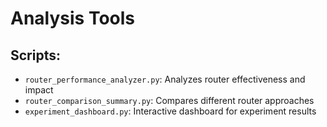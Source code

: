 # Analysis Tools

## Scripts:
- `router_performance_analyzer.py`: Analyzes router effectiveness and impact
- `router_comparison_summary.py`: Compares different router approaches
- `experiment_dashboard.py`: Interactive dashboard for experiment results
